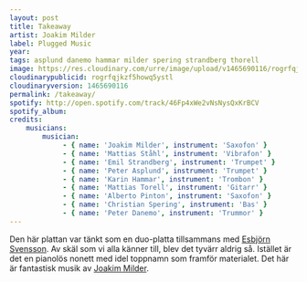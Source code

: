 ```yaml
---
layout: post
title: Takeaway
artist: Joakim Milder
label: Plugged Music
year: 
tags: asplund danemo hammar milder spering strandberg thorell
image: https://res.cloudinary.com/urre/image/upload/v1465690116/rogrfqjkzf5howq5ystl.jpg
cloudinarypublicid: rogrfqjkzf5howq5ystl
cloudinaryversion: 1465690116
permalink: /takeaway/
spotify: http://open.spotify.com/track/46Fp4xWe2vNsNysQxKrBCV
spotify_album: 
credits:
    musicians:
        musician:
             - { name: 'Joakim Milder', instrument: 'Saxofon' }
             - { name: 'Mattias Ståhl', instrument: 'Vibrafon' }
             - { name: 'Emil Strandberg', instrument: 'Trumpet' }
             - { name: 'Peter Asplund', instrument: 'Trumpet' }
             - { name: 'Karin Hammar', instrument: 'Trombon' }
             - { name: 'Mattias Torell', instrument: 'Gitarr' }
             - { name: 'Alberto Pinton', instrument: 'Saxofon' }
             - { name: 'Christian Spering', instrument: 'Bas' }
             - { name: 'Peter Danemo', instrument: 'Trummor' }
---
```


Den här plattan var tänkt som en duo-platta tillsammans med <a href="http://sv.wikipedia.org/wiki/Esbj%C3%B6rn_Svensson">Esbjörn Svensson</a>. Av skäl som vi alla känner till, blev det tyvärr aldrig så. Istället är det en pianolös nonett med idel toppnamn som framför materialet. Det här är fantastisk musik av <a href="http://sv.wikipedia.org/wiki/Joakim_Milder">Joakim Milder</a>.